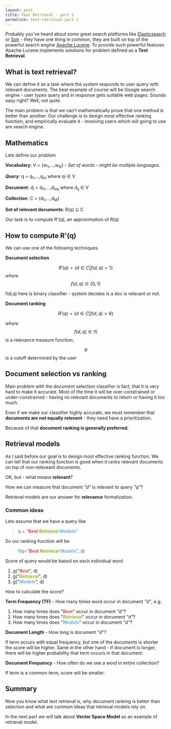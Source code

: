 ```yaml
---
layout: post
title: Text Retrieval - part 1
permalink: text-retrieval-part-1
---
```



Probably you've heard about some great search platforms like [Elasticsearch](https://www.elastic.co/products/elasticsearch) or [Solr](http://lucene.apache.org/solr/) - they have one thing in common, they are built on top of the powerful search engine [Apache Lucene](https://lucene.apache.org/core/). To provide such powerful features Apache Lucene implements solutions for problem defined as a **Text Retrieval**.

## What is text retrieval?

We can define it as a task where the system responds to user query with relevant documents. The best example of course will be Google search engine - user types query and in response gets suitable web pages. Sounds easy right? Well, not quite.

The main problem is that we can't mathematically prove that one method is better than another. Our challenge is to design most effective ranking function, and empirically evaluate it - involving users which will going to use are search engine.

## Mathematics

Lets define our problem

**Vocabulary**: V = {w<sub>1</sub>,...,w<sub>N</sub>} - *Set of words - might be multiple languages.*

***Query***: q = q<sub>1</sub>,...,q<sub>m</sub> where qi &#8712; V

**Document**: d<sub>i</sub> = d<sub>i1</sub>,...,d<sub>imj</sub> where d<sub>ij</sub> &#8712; V

**Collection**: C = {d<sub>1</sub>,...,d<sub>M</sub>}

**Set of relevant documents**: R(q) &#8838; C

Our task is to compute R'(q), an approximation of R(q)

## How  to compute R'(q)

We can use one of the following techniques.

**Document selection**

$$ R'(q) = \{d \in C \vert f(d,q) = 1\} $$ *where* $$ f(d,q) \in \{0,1\} $$

f(d,q) here is binary classifier - system decides is a doc is relevant or not.


**Document ranking**

$$ R'(q) = \{d \in C \vert f(d,q) > \theta \} $$

*where* $$ f(d,q) \in \Re $$ is a relevance measure function;

$$ \theta $$ is a cutoff determined by the user

## Document selection vs ranking

Main problem with the document selection classifier is fact, that it is very hard to make it accurate. Most of the time it will be over-constrained or under-constrained - having no relevant documents to return or having it too much.

Even if we make our classifier highly accurate, we must remember that **documents are not equally relevant** - they need have a prioritization.

Because of that **document ranking is generally preferred**.

## Retrieval models

As I said before our goal is to design most effective ranking function. We can tell that our ranking function is good when it ranks relevant documents on top of non-releveant documents.

OK, but - what means **relevant**?

How we can measure that document *"d"* is relevant to query *"q"*?

Retrieval models are our answer for **relevance** formalization.

### Common ideas

Lets assume that we have a query like

> q = "**<span style="color: #C75646">Best</span> <span style="color: #8EB33B">Retrieval</span> <span style="color: #72B3CC">Models</span>**"



So our ranking function will be

> f(q="**<span style="color: #C75646">Best</span> <span style="color: #8EB33B">Retrieval</span> <span style="color: #72B3CC">Models</span>**", d)

Score of query would be based on each individual word

1. g("<span style="color: #C75646">**Best**</span>", d)
2. g("<span style="color: #8EB33B">**Retrieval**</span>", d)
3. g("<span style="color: #72B3CC">**Models**</span>", d)

How to calculate the score?

**Term Frequency (TF)** - How many times word occur in document *"d"*, e.g.

1. How many times does "<span style="color: #C75646">**Best**</span>" occur in document *"d"*?
2. How many times does "<span style="color: #8EB33B">**Retrieval**</span>" occur in document *"d"*?
3. How many times does "<span style="color: #72B3CC">**Models**</span>" occur in document *"d"*?

**Document Length** - How long is document "*d*"?

If term occurs with equal frequency, but one of the documents is shorter the score will be higher. Same in the other hand - if document is longer, there will be higher probability that term occurs in that document.

**Document Frequency** - How often do we see a word in entire collection?

If term is a common term, score will be smaller.


## Summary

Now you know what text retrieval is, why document ranking is better than selection and what are common ideas that retrieval models rely on.

In the next part we will talk about **Vector Space Model** as an example of retrieval model.
